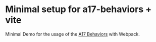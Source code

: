 # Minimal setup for a17-behaviors + vite

Minimal Demo for the usage of the [A17 Behaviors](https://github.com/area17/a17-behaviors) with Webpack.

